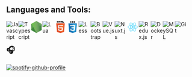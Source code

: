 ## Languages and Tools:
<img align="left" alt="Javascript" width="32px" src="https://raw.githubusercontent.com/jmnote/z-icons/master/svg/javascript.svg" />
<img align="left" alt="Typescript" width="32px" src="https://iconape.com/wp-content/png_logo_vector/typescript.png" />
<img align="left" alt="Node.js" width="32px" src="https://raw.githubusercontent.com/github/explore/80688e429a7d4ef2fca1e82350fe8e3517d3494d/topics/nodejs/nodejs.png" />
<img align="left" alt="Lua" width="32px" src="https://upload.wikimedia.org/wikipedia/commons/thumb/c/cf/Lua-Logo.svg/1024px-Lua-Logo.svg.png" />
<img align="left" alt="HTML5" width="32px" src="https://raw.githubusercontent.com/github/explore/80688e429a7d4ef2fca1e82350fe8e3517d3494d/topics/html/html.png" />
<img align="left" alt="CSS3" width="32px" src="https://raw.githubusercontent.com/github/explore/80688e429a7d4ef2fca1e82350fe8e3517d3494d/topics/css/css.png" /> 
<img align="left" alt="Less" width="32px" src="https://cdn.iconscout.com/icon/free/png-256/less-18-1175145.png" />
<img align="left" alt="Bootstrap" width="32px" src="https://img.icons8.com/color/48/000000/bootstrap.png"/>
<img align="left" alt="Vue.js" width="32px" src="https://vuejs.org/images/logo.png" />
<img align="left" alt="Nuxt.js" width="32px" src="https://upload.wikimedia.org/wikipedia/commons/thumb/a/ae/Nuxt_logo.svg/1200px-Nuxt_logo.svg.png" />
<img align="left" alt="React.js" width="32px" src="https://raw.githubusercontent.com/github/explore/80688e429a7d4ef2fca1e82350fe8e3517d3494d/topics/react/react.png" />
<img align="left" alt="Redux.js" width="32px" src="https://img.icons8.com/color/48/000000/redux.png" />
<img align="left" alt="Docker" width="32px" src="https://www.docker.com/wp-content/uploads/2022/03/vertical-logo-monochromatic.png" />
<img align="left" alt="MySQL" width="32px" src="https://img.icons8.com/fluent/50/000000/mysql-logo.png" />
<img align="left" alt="Git" width="32px" src="https://raw.githubusercontent.com/jmnote/z-icons/master/svg/git.svg" />

<br />
<br />

## 🎧
[![spotify-github-profile](https://spotify-github-profile.vercel.app/api/view?uid=21ckpx3ovor6fpjeh4nqucili&cover_image=true&theme=novatorem&bar_color=53b14f&bar_color_cover=false)](https://github.com/Insigne/)
